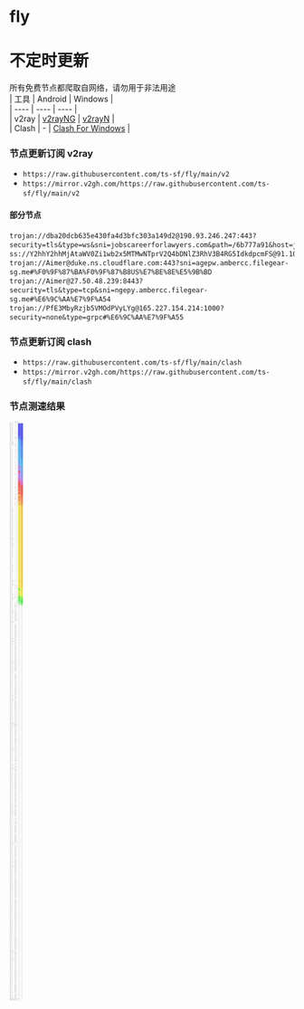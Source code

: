# fly
# 不定时更新
所有免费节点都爬取自网络，请勿用于非法用途  
|  工具  | Android  | Windows  |  
|  ----  | ----   | ----  |  
| v2ray  | [v2rayNG](https://github.com/2dust/v2rayNG/releases) | [v2rayN](https://github.com/2dust/v2rayN/releases) |  
| Clash  | - | [Clash For Windows](https://github.com/2dust/clashN/releases) | 
  
### 节点更新订阅  v2ray
- `https://raw.githubusercontent.com/ts-sf/fly/main/v2`  
- `https://mirror.v2gh.com/https://raw.githubusercontent.com/ts-sf/fly/main/v2`  

#### 部分节点  
``` 
trojan://dba20dcb635e430fa4d3bfc303a149d2@190.93.246.247:443?security=tls&type=ws&sni=jobscareerforlawyers.com&path=/6b777a91&host=jobscareerforlawyers.com#%E6%9C%AA%E7%9F%A52
ss://Y2hhY2hhMjAtaWV0Zi1wb2x5MTMwNTprV2Q4bDNlZ3RhV3B4RG5IdkdpcmFS@91.103.253.151:19057#%E6%9C%AA%E7%9F%A53
trojan://Aimer@duke.ns.cloudflare.com:443?sni=agepw.ambercc.filegear-sg.me#%F0%9F%87%BA%F0%9F%87%B8US%E7%BE%8E%E5%9B%BD
trojan://Aimer@27.50.48.239:8443?security=tls&type=tcp&sni=ngepy.ambercc.filegear-sg.me#%E6%9C%AA%E7%9F%A54
trojan://PfE3MbyRzjb5VMOdPVyLYg@165.227.154.214:1000?security=none&type=grpc#%E6%9C%AA%E7%9F%A55
```
### 节点更新订阅  clash
- `https://raw.githubusercontent.com/ts-sf/fly/main/clash`  
- `https://mirror.v2gh.com/https://raw.githubusercontent.com/ts-sf/fly/main/clash`  

### 节点测速结果
![image](traffic.png)
